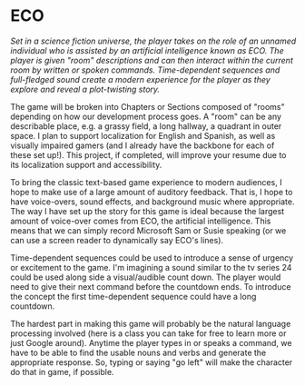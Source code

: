 ECO
===

*Set in a science fiction universe, the player takes on the role of an unnamed individual who is assisted by an artificial intelligence known as ECO. The player is given "room" descriptions and can then interact within the current room by written or spoken commands. Time-dependent sequences and full-fledged sound create a modern experience for the player as they explore and reveal a plot-twisting story.*

The game will be broken into Chapters or Sections composed of "rooms" depending on how our development process goes. A "room" can be any describable place, e.g. a grassy field, a long hallway, a quadrant in outer space. I plan to support localization for English and Spanish, as well as visually impaired gamers (and I already have the backbone for each of these set up!). This project, if completed, will improve your resume due to its localization support and accessibility.

To bring the classic text-based game experience to modern audiences, I hope to make use of a large amount of auditory feedback. That is, I hope to have voice-overs, sound effects, and background music where appropriate. The way I have set up the story for this game is ideal because the largest amount of voice-over comes from ECO, the artificial intelligence. This means that we can simply record Microsoft Sam or Susie speaking (or we can use a screen reader to dynamically say ECO's lines).

Time-dependent sequences could be used to introduce a sense of urgency or excitement to the game. I'm imagining a sound similar to the tv series 24 could be used along side a visual/audible count down. The player would need to give their next command before the countdown ends. To introduce the concept the first time-dependent sequence could have a long countdown.

The hardest part in making this game will probably be the natural language processing involved (here is a class you can take for free to learn more or just Google around). Anytime the player types in or speaks a command, we have to be able to find the usable nouns and verbs and generate the appropriate response. So, typing or saying "go left" will make the character do that in game, if possible.


